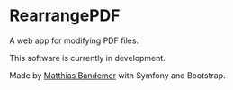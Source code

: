 # RearrangePDF

A web app for modifying PDF files. 

This software is currently in development.

Made by [Matthias Bandemer](https://bandemer.dev) with Symfony and Bootstrap.